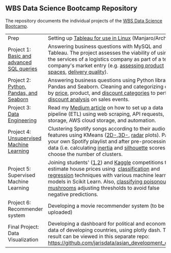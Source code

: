 ## WBS Data Science Bootcamp Repository

The repository documents the individual projects of the [WBS Data Science Bootcamp](https://www.wbscodingschool.com/data-science-bootcamp/).

<table><tbody><tr><td>Prep</td><td>Setting up <a href="https://github.com/jarisdata/Data_Science_Bootcamp/blob/main/Tableau_in_Linux.md">Tableau for use in Linux</a> (Manjaro/Arch)</td></tr><tr><td>Project 1: <a href="https://github.com/jarisdata/Data_Science_Bootcamp/blob/main/Project_1/Project%201%20-%20Magist%20-SQL.sql">Basic and advanced SQL queries</a></td><td>Answering business questions with MySQL and Tableau. The project assesses the viability of using the services of a logistics company as part of a tech company's market entry (e.g. <a href="https://github.com/jarisdata/Data_Science_Bootcamp/blob/main/project1_product_space.png">assessing product spaces</a>, <a href="https://github.com/jarisdata/Data_Science_Bootcamp/blob/main/project1_geospatial_deliverytime.png">delivery quality</a>). &nbsp;</td></tr><tr><td>Project 2: <a href="https://colab.research.google.com/drive/1K0nn3ABxKaPJ0jBRpSPbDoqC4XFU25W3?usp=share_link">Python, Pandas, and Seaborn</a></td><td>Answering business questions using Python libraries Pandas and Seaborn. Cleaning and categorizing data by <a href="https://github.com/jarisdata/Data_Science_Bootcamp/blob/main/Project_2/price_categories.png">price</a>, product, and <a href="https://github.com/jarisdata/Data_Science_Bootcamp/blob/main/Project_2/discount_effectiveness.png">discount categories</a> to perform <a href="https://github.com/jarisdata/Data_Science_Bootcamp/blob/main/Project_2/weekly_revenues_by_discount.png">discount analysis</a> on sales events.&nbsp;</td></tr><tr><td>Project 3: <a href="https://github.com/jarisdata/Data_Science_Bootcamp/blob/main/Project_3/Project_3_data_engineering.ipynb">Data Engineering</a></td><td>Read my <a href="https://medium.com/@jarisdata/how-to-set-up-a-simple-data-pipeline-etl-with-python-and-sql-586af0e75ad1">Medium article</a> on how to set up a data pipeline (ETL) using web scraping, API requests, SQL storage, AWS cloud storage, and automation.</td></tr><tr><td>Project 4: <a href="https://github.com/jarisdata/Data_Science_Bootcamp/blob/main/Project_4/clustering_songs.ipynb">Unsupervised Machine Learning</a></td><td>Clustering Spotify songs according to their audio features using KMeans (<a href="https://github.com/jarisdata/Data_Science_Bootcamp/blob/main/Project_4/images/Screenshot%20from%202023-01-26%2015-12-52.png">2D-</a>,<a href="https://github.com/jarisdata/Data_Science_Bootcamp/blob/main/Project_4/images/Screenshot%20from%202023-01-26%2015-12-13.png">3D-</a>, <a href="https://github.com/jarisdata/Data_Science_Bootcamp/blob/main/Project_4/images/Screenshot%20from%202023-01-26%2015-22-07.png">radar</a> plots). Paste your own Spotify playlist and after pre-processing data (i.e. calculating <a href="https://github.com/jarisdata/Data_Science_Bootcamp/blob/main/Project_4/images/Screenshot%20from%202023-01-26%2011-58-14.png">inertia</a> and <a href="https://github.com/jarisdata/Data_Science_Bootcamp/blob/main/Project_4/images/Screenshot%20from%202023-01-26%2015-23-36.png">silhouette</a> scores) choose the number of clusters.</td></tr><tr><td>Project 5: Supervised Machine Learning</td><td>Joining students' (<a href="https://github.com/jarisdata/Data_Science_Bootcamp/blob/main/Project_5/images/house_price_classification.png">1</a>,<a href="https://github.com/jarisdata/Data_Science_Bootcamp/blob/main/Project_5/images/mushroom_competition.png">2</a>) and <a href="https://github.com/jarisdata/Data_Science_Bootcamp/blob/main/Project_5/images/KAGGLE_house_price_regression.png">Kaggle</a> competitions to estimate house prices using &nbsp;<a href="https://github.com/jarisdata/Data_Science_Bootcamp/blob/main/Project_5/supervised_ML_classification_competition_final.ipynb">classification</a> and <a href="https://github.com/jarisdata/Data_Science_Bootcamp/blob/main/Project_5/kaggle_AMES_supervised_ML_regression_upload.ipynb">regression</a> techniques with various machine learning models in Scikit Learn. Also, <a href="https://github.com/jarisdata/Data_Science_Bootcamp/blob/main/Project_5/Mushroom_competition_upload.ipynb">classifying poisonous mushrooms</a> adjusting thresholds to avoid false negative predictions.</td></tr><tr><td>Project 6: Recommender system</td><td>Developing a movie recommender system (to be uploaded)</td></tr><tr><td>Final Project: Data Visualization</td><td>Developing a dashboard for political and economic data of developing countries, using plotly dash. The result can be viewed in this separate repo: <a href="https://github.com/jarisdata/asian_development_data/">https://github.com/jarisdata/asian_development_data/</a>&nbsp;</td></tr></tbody></table>
